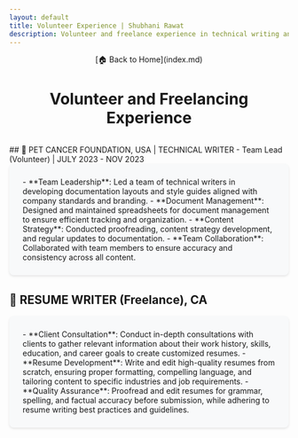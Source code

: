 ```yaml
---
layout: default
title: Volunteer Experience | Shubhani Rawat
description: Volunteer and freelance experience in technical writing and resume writing
---
```


<div class="volunteer-header">
[🏠 Back to Home](index.md)

# Volunteer and Freelancing Experience
</div>

<div class="volunteer-container">
## 🐾 PET CANCER FOUNDATION, USA | TECHNICAL WRITER - Team Lead (Volunteer) | JULY 2023 - NOV 2023
<div class="volunteer-content">
- **Team Leadership**: Led a team of technical writers in developing documentation layouts and style guides aligned with company standards and branding.
- **Document Management**: Designed and maintained spreadsheets for document management to ensure efficient tracking and organization.
- **Content Strategy**: Conducted proofreading, content strategy development, and regular updates to documentation.
- **Team Collaboration**: Collaborated with team members to ensure accuracy and consistency across all content.
</div>

## 📝 RESUME WRITER (Freelance), CA
<div class="volunteer-content">
- **Client Consultation**: Conduct in-depth consultations with clients to gather relevant information about their work history, skills, education, and career goals to create customized resumes.
- **Resume Development**: Write and edit high-quality resumes from scratch, ensuring proper formatting, compelling language, and tailoring content to specific industries and job requirements.
- **Quality Assurance**: Proofread and edit resumes for grammar, spelling, and factual accuracy before submission, while adhering to resume writing best practices and guidelines.
</div>
</div>

<style>
.volunteer-header {
  text-align: center;
  margin-bottom: 2rem;
}

.volunteer-container {
  max-width: 900px;
  margin: 0 auto;
}

.volunteer-content {
  background-color: #f8f9fa;
  padding: 1.5rem;
  border-radius: 8px;
  margin-bottom: 2rem;
  box-shadow: 0 2px 4px rgba(0,0,0,0.1);
}

.volunteer-content li {
  margin-bottom: 0.5rem;
}

@media (max-width: 768px) {
  .volunteer-container {
    padding: 0 1rem;
  }
}
</style>
